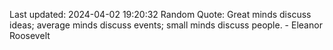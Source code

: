 Last updated: 2024-04-02 19:20:32
Random Quote: Great minds discuss ideas; average minds discuss events; small minds discuss people. - Eleanor Roosevelt